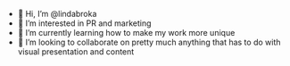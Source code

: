 - 👋 Hi, I’m @lindabroka
- 👀 I’m interested in PR and marketing
- 🌱 I’m currently learning how to make my work more unique
- 💞️ I’m looking to collaborate on pretty much anything that has to do with visual presentation and content


<!---
lindabroka/lindabroka is a ✨ special ✨ repository because its `README.md` (this file) appears on your GitHub profile.
You can click the Preview link to take a look at your changes.
--->

